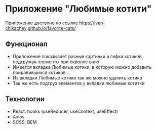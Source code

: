 # Приложение "Любимые котити"

Приложение доступно по ссылке https://ivan-chikachev.github.io/favorite-cats/

## Функционал 

- Приложение показывает разные картинки и гифки котиков, подгружая элементы при скролле вниз
- Имеется вкладка Любимые котики, в которую можно добавить понравившихся котиков
- Из вкладки Любимые котики так же можно удалить котика
- Так же есть подгруз элементов у вкладки любимые котитки

## Технологии

- React: hooks (useReducer, useContext, useEffect)
- Axios
- SCSS, BEM
